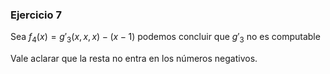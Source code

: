 ### Ejercicio 7

Sea $f_4(x) = g'_3(x,x,x) - (x - 1)$ podemos concluir que $g'_3$ no es computable

Vale aclarar que la resta no entra en los números negativos.
